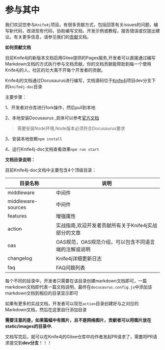 # 参与其中

我们欢迎您参与`Knife4j`项目。有很多贡献方式，包括回答有关issues的问题，编写新代码，改进现有代码，协助编写文档，开发示例或教程，报告错误或仅提出建议。有关更多信息，请参见我们的[贡献](https://gitee.com/xiaoym/knife4j/issues/IZUCU)文档。


**如何贡献文档**


目前Knife4j的新版本文档启用Gitee提供的Pages服务,开发者可以直接通过编写Markdown文档的方式执行参与文档贡献。你的文档贡献能帮助到每一个使用Knife4j的人，社区的壮大离不开每个开发者的贡献。


Knife4j的文档通过Docusaurus进行编写，文档源码位于[Knife4j](https://gitee.com/xiaoym/knife4j/tree/dev/)项目dev分支下的`knife4j-doc`目录

主要步骤：

1、开发者对仓库进行fork操作，然后pull到本地

2、本地安装Docusaurus ,具体可以参考[官方文档](https://docusaurus.io/zh-CN/docs)

> 需要安装Node环境,Node版本必须符合Docusaurus要求

3、安装本地依赖`npm install`

4、运行Knife4j-doc文档查看效果`npm run start`


**文档目录说明：**

目前Knife4j-doc文档中主要包含4个顶级目录：

|目录名称|说明|
|----|---|
|middleware|中间件|
|middleware-sources|中间件|
|features|增强属性|
|action|实战指南,欢迎开发者贡献所有关于Knife4j实战部分的文章|
|oas|OAS规范，OAS规范介绍，可以包含不同语言端的注解或说明|
|changelog|Knife4j详细更新日志|
|faq|FAQ问题列表|

每个不同的目录中，开发者只需要在该目录创建markdown文档即可，一篇markdown文档即代表一篇文档说明，最终在`docusaurus.config.js`中添加该markdown文档到相应的目录显示即可


如果有更多的实战文档，开发者可以现在`action`目录创建好与之对应的Markdown文档，然后在这里自行添加目录

**需要注意的是，如果篇幅中有图片，且不是网络图片，贡献者可以将图片放在static/images的目录中.**


文档写完后，就可以在Knife4j的Gitee仓库中向作者发起PR请求了，需要将PR请求提交到**dev分支**！！！


